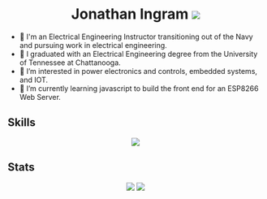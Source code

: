 <h1 align="center">Jonathan Ingram
    <a href="mailto: jonathan.ingram255@gmail.com">
      <img src="https://img.shields.io/badge/Gmail-D14836?style=for-the-badge&logo=gmail&logoColor=white">
    </a>
</h1>

- 👋 I'm an Electrical Engineering Instructor transitioning out of the Navy and pursuing work in electrical engineering.
- 📖 I graduated with an Electrical Engineering degree from the University of Tennessee at Chattanooga.
- 👀 I’m interested in power electronics and controls, embedded systems, and IOT.
- 🌱 I’m currently learning javascript to build the front end for an ESP8266 Web Server.

## Skills

<div align="center">
  <a href="https://skillicons.dev">
    <img src="https://skillicons.dev/icons?i=c,cpp,python,arduino,js,html,css&theme">
  </a>
</div>

## Stats

<div align="center">
  <img src="https://github-readme-stats.vercel.app/api?username=jingram80024&show_icons=true&theme=codeSTACKr&line_height=27">
  <img src="https://github-readme-stats.vercel.app/api/top-langs/?username=jingram80024&theme=codeSTACKr">
 </div>
